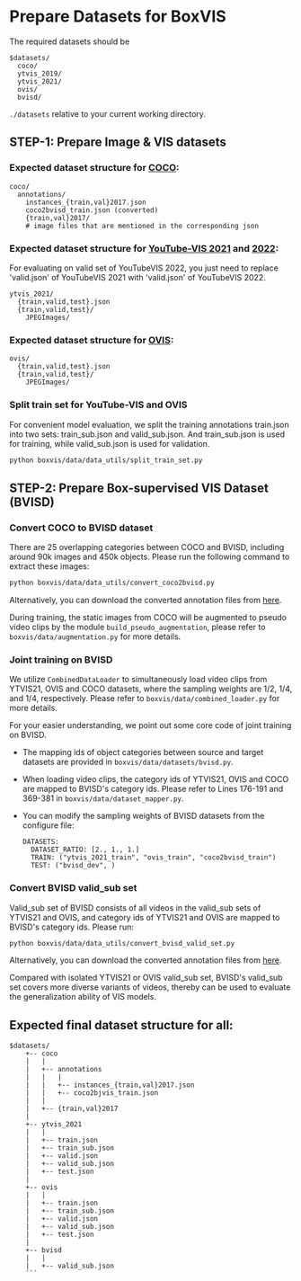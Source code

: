 # Prepare Datasets for BoxVIS

The required datasets should be
```
$datasets/
  coco/
  ytvis_2019/
  ytvis_2021/
  ovis/
  bvisd/
```
`./datasets` relative to your current working directory.

## STEP-1: Prepare Image & VIS datasets
### Expected dataset structure for [COCO](https://cocodataset.org/#download):

```
coco/
  annotations/
    instances_{train,val}2017.json
    coco2bvisd_train.json (converted)
    {train,val}2017/
    # image files that are mentioned in the corresponding json
```

### Expected dataset structure for [YouTube-VIS 2021](https://competitions.codalab.org/competitions/28988) and [2022](https://codalab.lisn.upsaclay.fr/competitions/3410):
For evaluating on valid set of YouTubeVIS 2022, you just need to replace 'valid.json' of YouTubeVIS 2021 with 'valid.json' of YouTubeVIS 2022.

```
ytvis_2021/
  {train,valid,test}.json
  {train,valid,test}/
    JPEGImages/
```

### Expected dataset structure for [OVIS](https://competitions.codalab.org/competitions/32377):

```
ovis/
  {train,valid,test}.json
  {train,valid,test}/
    JPEGImages/
```

### Split train set for YouTube-VIS and OVIS
For convenient model evaluation, we split the training annotations train.json into two sets: 
train_sub.json and valid_sub.json. And train_sub.json is used for training, while valid_sub.json is used for validation.
```bash
python boxvis/data/data_utils/split_train_set.py
```

## STEP-2: Prepare Box-supervised VIS Dataset (BVISD) 
### Convert COCO to BVISD dataset
There are 25 overlapping categories between COCO and BVISD, including around 90k images and 450k objects. 
Please run the following command to extract these images:
```bash
python boxvis/data/data_utils/convert_coco2bvisd.py
```

Alternatively, you can download the converted annotation files from [here](https://drive.google.com/drive/folders/1nQWlCc7PXptRWqgFrovPCrKTF7jmozMn?usp=sharing).

During training, the static images from COCO will be augmented to pseudo video clips by the module
`build_pseudo_augmentation`, please refer to `boxvis/data/augmentation.py` for more details.

### Joint training on BVISD
We utilize `CombinedDataLoader` to simultaneously load video clips from YTVIS21, OVIS and COCO datasets,
where the sampling weights are 1/2, 1/4, and 1/4, respectively. Please refer to `boxvis/data/combined_loader.py` for more details.

For your easier understanding, we point out some core code of joint training on BVISD.
* The mapping ids of object categories between source and target datasets are provided in `boxvis/data/datasets/bvisd.py`.
* When loading video clips, the category ids of YTVIS21, OVIS and COCO are mapped to BVISD's category ids.
  Please refer to Lines 176-191 and 369-381 in `boxvis/data/dataset_mapper.py`.

* You can modify the sampling weights of BVISD datasets from the configure file:
    ```
    DATASETS:
      DATASET_RATIO: [2., 1., 1.]
      TRAIN: ("ytvis_2021_train", "ovis_train", "coco2bvisd_train")
      TEST: ("bvisd_dev", )
    ```

### Convert BVISD valid_sub set
Valid_sub set of BVISD consists of all videos in the valid_sub sets of YTVIS21 and OVIS, and 
category ids of YTVIS21 and OVIS are mapped to BVISD's category ids. Please run:
```bash
python boxvis/data/data_utils/convert_bvisd_valid_set.py
```
Alternatively, you can download the converted annotation files from [here](https://drive.google.com/drive/folders/1nQWlCc7PXptRWqgFrovPCrKTF7jmozMn?usp=sharing).

Compared with isolated YTVIS21 or OVIS valid_sub set, BVISD's valid_sub set covers more diverse variants of videos,
thereby can be used to evaluate the generalization ability of VIS models.




## Expected final dataset structure for all:
```
$datasets/
    +-- coco
    |   |
    |   +-- annotations
    |   |   |
    |   |   +-- instances_{train,val}2017.json
    |   |   +-- coco2bjvis_train.json
    |   |
    |   +-- {train,val}2017
    |
    +-- ytvis_2021
    |   | 
    |   +-- train.json
    |   +-- train_sub.json
    |   +-- valid.json
    |   +-- valid_sub.json
    |   +-- test.json
    |
    +-- ovis
    |   | 
    |   +-- train.json
    |   +-- train_sub.json
    |   +-- valid.json
    |   +-- valid_sub.json
    |   +-- test.json
    |
    +-- bvisd
    |   | 
    |   +-- valid_sub.json
    ```
